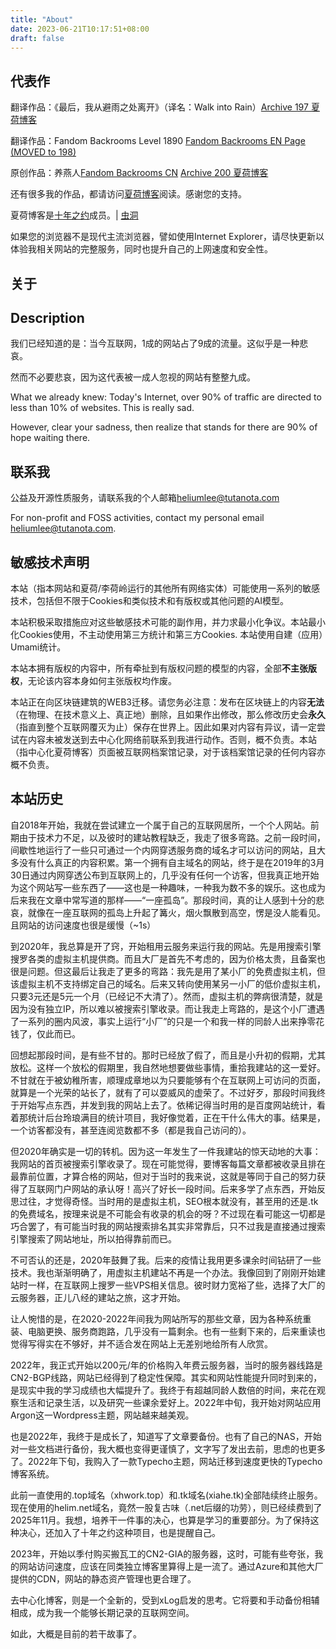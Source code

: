 ```yaml
---
title: "About"
date: 2023-06-21T10:17:51+08:00
draft: false
---
```


<h2>代表作</h2>
            <p>翻译作品：《最后，我从避雨之处离开》（译名：Walk into Rain）<a href="https://blog.helim.net/index.php/archives/197/">Archive 197
                    夏荷博客</a> </p>
            <p>翻译作品：Fandom Backrooms Level 1890 <a href="https://backrooms.fandom.com/wiki/Level_198">Fandom Backrooms
                    EN
                    Page (MOVED to 198)</a></p>
            <p>原创作品：养燕人<a href="https://backrooms.fandom.com/zh/wiki/%E5%85%BB%E7%87%95%E4%BA%BA">Fandom Backrooms
                    CN</a> <a href="https://blog.helim.net/index.php/archives/200/">Archive 200 夏荷博客</a></p>
            <p>还有很多我的作品，都请访问<a href="https://blog.helim.net">夏荷博客</a>阅读。感谢您的支持。 </p>
            <p>夏荷博客是<a href="https://foreverblog.cn/">十年之约</a>成员。| <a href="https://foreverblog.cn/go.html">虫洞</a></p>
            <p>如果您的浏览器不是现代主流浏览器，譬如使用Internet Explorer，请尽快更新以体验我相关网站的完整服务，同时也提升自己的上网速度和安全性。</p>
            <h2>关于</h2>
            <h2 id="description">Description</h2>
            <p>我们已经知道的是：当今互联网，1成的网站占了9成的流量。这似乎是一种悲哀。</p>
            <p>然而不必要悲哀，因为这代表被一成人忽视的网站有整整九成。</p>
            <p>What we already knew: Today&#39;s Internet, over 90% of traffic are directed to less than 10% of
                websites.
                This is really sad.</p>
            <p>However, clear your sadness, then realize that stands for there are 90% of hope waiting there.</p>
            <h2 id="-">联系我</h2>
            <p>公益及开源性质服务，请联系我的个人邮箱<a href="mailto:heliumlee@tutanota.com">heliumlee@tutanota.com</a></p>
            <p>For non-profit and FOSS activities, contact my personal email <a
                    href="mailto:heliumlee@tutanota.com">heliumlee@tutanota.com</a>.</p>
            <h2 id="-">敏感技术声明</h2>
            <p>本站（指本网站和夏荷/李荷岭运行的其他所有网络实体）可能使用一系列的敏感技术，包括但不限于Cookies和类似技术和有版权或其他问题的AI模型。</p>
            <p>本站积极采取措施应对这些敏感技术可能的副作用，并力求最小化争议。本站最小化Cookies使用，不主动使用第三方统计和第三方Cookies. 本站使用自建（应用）Umami统计。</p>
            <p>本站本拥有版权的内容中，所有牵扯到有版权问题的模型的内容，全部<strong>不主张版权</strong>，无论该内容本身如何主张版权均作废。</p>
            <p>本站正在向区块链建筑的WEB3迁移。请您务必注意：发布在区块链上的内容<strong>无法</strong>（在物理、在技术意义上、真正地）删除，且如果作出修改，那么修改历史会<strong>永久</strong>（指直到整个互联网覆灭为止）保存在世界上。因此如果对内容有异议，请一定尝试在内容未被发送到去中心化网络前联系到我进行动作。否则，概不负责。本站（指中心化夏荷博客）页面被互联网档案馆记录，对于该档案馆记录的任何内容亦概不负责。
            </p>
            <h2 id="-">本站历史</h2>
            <p>自2018年开始，我就在尝试建立一个属于自己的互联网居所，一个个人网站。前期由于技术力不足，以及彼时的建站教程缺乏，我走了很多弯路。之前一段时间，间歇性地运行了一些只可通过一个内网穿透服务商的域名才可以访问的网站，且大多没有什么真正的内容积累。第一个拥有自主域名的网站，终于是在2019年的3月30日通过内网穿透公布到互联网上的，几乎没有任何一个访客，但我真正地开始为这个网站写一些东西了——这也是一种趣味，一种我为数不多的娱乐。这也成为后来我在文章中常写道的那样——“一座孤岛”。那段时间，真的让人感到十分的悲哀，就像在一座互联网的孤岛上升起了篝火，烟火飘散到高空，愣是没人能看见。且网站的访问速度也很是缓慢（~1s）
            </p>
            <p>到2020年，我总算是开了窍，开始租用云服务来运行我的网站。先是用搜索引擎搜罗各类的虚拟主机提供商。而且大厂是首先不考虑的，因为价格太贵，且备案也很是问题。但这最后让我走了更多的弯路：我先是用了某小厂的免费虚拟主机，但该虚拟主机不支持绑定自己的域名。后来又转向使用某另一小厂的低价虚拟主机，只要3元还是5元一个月（已经记不大清了）。然而，虚拟主机的弊病很清楚，就是因为没有独立IP，所以难以被搜索引擎收录。而让我走上弯路的，是这个小厂遭遇了一系列的圈内风波，事实上运行“小厂”的只是一个和我一样的同龄人出来挣零花钱了，仅此而已。
            </p>
            <p>回想起那段时间，是有些不甘的。那时已经放了假了，而且是小升初的假期，尤其放松。这样一个放松的假期里，我自然地想要做些事情，重拾我建站的这一爱好。不甘就在于被幼稚所害，顺理成章地以为只要能够有个在互联网上可访问的页面，就算是一个光荣的站长了，就有了可以耍威风的虚荣了。不过好歹，那段时间我终于开始写点东西，并发到我的网站上去了。依稀记得当时用的是百度网站统计，看着那统计后台玲琅满目的统计项目，我好像觉着，正在干什么伟大的事。结果是，一个访客都没有，甚至连阅览数都不多（都是我自己访问的）。
            </p>
            <p>但2020年确实是一切的转机。因为这一年发生了一件我建站的惊天动地的大事：我网站的首页被搜索引擎收录了。现在可能觉得，要博客每篇文章都被收录且排在最靠前位置，才算合格的网站，但对于当时的我来说，这就是等同于自己的努力获得了互联网门户网站的承认呀！高兴了好长一段时间。后来多学了点东西，开始反思过往，才觉得奇怪。当时用的是虚拟主机，SEO根本就没有，甚至用的还是.tk的免费域名，按理来说是不可能会有收录的机会的呀？不过现在看可能这一切都是巧合罢了，有可能当时我的网站搜索排名其实非常靠后，只不过我是直接通过搜索引擎搜索了网站地址，所以拍得靠前而已。
            </p>
            <p>不可否认的还是，2020年鼓舞了我。后来的疫情让我用更多课余时间钻研了一些技术。我也渐渐明确了，用虚拟主机建站不再是一个办法。我像回到了刚刚开始建站时一样，在互联网上搜罗一些VPS相关信息。彼时财力宽裕了些，选择了大厂的云服务器，正儿八经的建站之旅，这才开始。
            </p>
            <p>让人惋惜的是，在2020-2022年间我为网站所写的那些文章，因为各种系统重装、电脑更换、服务商跑路，几乎没有一篇剩余。也有一些剩下来的，后来重读也觉得写得实在不够好，并不适合发在网站上无差别地给所有人欣赏。
            </p>
            <p>2022年，我正式开始以200元/年的价格购入年费云服务器，当时的服务器线路是CN2-BGP线路，网站已经得到了稳定性保障。其实和网站性能提升同时到来的，是现实中我的学习成绩也大幅提升了。我终于有超越同龄人数倍的时间，来花在观察生活和记录生活，以及研究一些课余爱好上。2022年中旬，我开始对网站应用Argon这一Wordpress主题，网站越来越美观。
            </p>
            <p>也是2022年，我终于是成长了，知道写了文章要备份。也有了自己的NAS，开始对一些文档进行备份，我大概也变得更谨慎了，文字写了发出去前，思虑的也更多了。2022年下旬，我购入了一款Typecho主题，网站迁移到速度更快的Typecho博客系统。
            </p>
            <p>此前一直使用的.top域名（xhwork.top）和.tk域名(xiahe.tk)全部陆续终止服务。现在使用的helim.net域名，竟然一股复古味（.net后缀的功劳），则已经续费到了2025年11月。我想，培养干一件事的决心，也算是学习的重要部分。为了保持这种决心，还加入了十年之约这种项目，也是提醒自己。
            </p>
            <p>2023年，开始以季付购买搬瓦工的CN2-GIA的服务器，这时，可能有些夸张，我的网站访问速度，应该在同类独立博客里算得上是一流了。通过Azure和其他大厂提供的CDN，网站的静态资产管理也更合理了。</p>
            <p>去中心化博客，则是一个全新的，受到xLog启发的思考。它将要和手动备份相辅相成，成为我一个能够长期记录的互联网空间。</p>
            <p>如此，大概是目前的若干故事了。</p>
